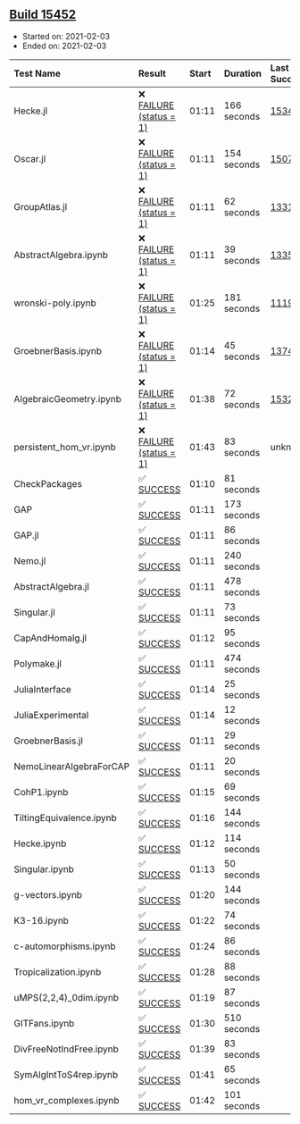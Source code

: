 ## [Build 15452](https://oscarci.mathematik.uni-kl.de/job/oscar/15452/)

* Started on: 2021-02-03
* Ended on: 2021-02-03

| Test Name    | Result | Start | Duration | Last Success | First Failure |
|:-------------|:-------|:------|:---------|:-------------|:--------------|
| Hecke.jl | ❌ [FAILURE (status = 1)](https://oscarci.mathematik.uni-kl.de/job/oscar/15452/artifact/logs/build-15452/Hecke.jl.log) | 01:11 | 166 seconds | [15344](https://oscarci.mathematik.uni-kl.de/job/oscar/15344/) | [15348](https://oscarci.mathematik.uni-kl.de/job/oscar/15348/) |
| Oscar.jl | ❌ [FAILURE (status = 1)](https://oscarci.mathematik.uni-kl.de/job/oscar/15452/artifact/logs/build-15452/Oscar.jl.log) | 01:11 | 154 seconds | [15079](https://oscarci.mathematik.uni-kl.de/job/oscar/15079/) | [15080](https://oscarci.mathematik.uni-kl.de/job/oscar/15080/) |
| GroupAtlas.jl | ❌ [FAILURE (status = 1)](https://oscarci.mathematik.uni-kl.de/job/oscar/15452/artifact/logs/build-15452/GroupAtlas.jl.log) | 01:11 | 62 seconds | [13311](https://oscarci.mathematik.uni-kl.de/job/oscar/13311/) | [13312](https://oscarci.mathematik.uni-kl.de/job/oscar/13312/) |
| AbstractAlgebra.ipynb | ❌ [FAILURE (status = 1)](https://oscarci.mathematik.uni-kl.de/job/oscar/15452/artifact/logs/build-15452/AbstractAlgebra.ipynb.log) | 01:11 | 39 seconds | [13355](https://oscarci.mathematik.uni-kl.de/job/oscar/13355/) | [13356](https://oscarci.mathematik.uni-kl.de/job/oscar/13356/) |
| wronski-poly.ipynb | ❌ [FAILURE (status = 1)](https://oscarci.mathematik.uni-kl.de/job/oscar/15452/artifact/logs/build-15452/wronski-poly.ipynb.log) | 01:25 | 181 seconds | [11192](https://oscarci.mathematik.uni-kl.de/job/oscar/11192/) | [11193](https://oscarci.mathematik.uni-kl.de/job/oscar/11193/) |
| GroebnerBasis.ipynb | ❌ [FAILURE (status = 1)](https://oscarci.mathematik.uni-kl.de/job/oscar/15452/artifact/logs/build-15452/GroebnerBasis.ipynb.log) | 01:14 | 45 seconds | [13748](https://oscarci.mathematik.uni-kl.de/job/oscar/13748/) | [13749](https://oscarci.mathematik.uni-kl.de/job/oscar/13749/) |
| AlgebraicGeometry.ipynb | ❌ [FAILURE (status = 1)](https://oscarci.mathematik.uni-kl.de/job/oscar/15452/artifact/logs/build-15452/AlgebraicGeometry.ipynb.log) | 01:38 | 72 seconds | [15322](https://oscarci.mathematik.uni-kl.de/job/oscar/15322/) | [15323](https://oscarci.mathematik.uni-kl.de/job/oscar/15323/) |
| persistent_hom_vr.ipynb | ❌ [FAILURE (status = 1)](https://oscarci.mathematik.uni-kl.de/job/oscar/15452/artifact/logs/build-15452/persistent_hom_vr.ipynb.log) | 01:43 | 83 seconds | unknown | unknown |
| CheckPackages | ✅ [SUCCESS](https://oscarci.mathematik.uni-kl.de/job/oscar/15452/artifact/logs/build-15452/CheckPackages.log) | 01:10 | 81 seconds |  |  |
| GAP | ✅ [SUCCESS](https://oscarci.mathematik.uni-kl.de/job/oscar/15452/artifact/logs/build-15452/GAP.log) | 01:11 | 173 seconds |  |  |
| GAP.jl | ✅ [SUCCESS](https://oscarci.mathematik.uni-kl.de/job/oscar/15452/artifact/logs/build-15452/GAP.jl.log) | 01:11 | 86 seconds |  |  |
| Nemo.jl | ✅ [SUCCESS](https://oscarci.mathematik.uni-kl.de/job/oscar/15452/artifact/logs/build-15452/Nemo.jl.log) | 01:11 | 240 seconds |  |  |
| AbstractAlgebra.jl | ✅ [SUCCESS](https://oscarci.mathematik.uni-kl.de/job/oscar/15452/artifact/logs/build-15452/AbstractAlgebra.jl.log) | 01:11 | 478 seconds |  |  |
| Singular.jl | ✅ [SUCCESS](https://oscarci.mathematik.uni-kl.de/job/oscar/15452/artifact/logs/build-15452/Singular.jl.log) | 01:11 | 73 seconds |  |  |
| CapAndHomalg.jl | ✅ [SUCCESS](https://oscarci.mathematik.uni-kl.de/job/oscar/15452/artifact/logs/build-15452/CapAndHomalg.jl.log) | 01:12 | 95 seconds |  |  |
| Polymake.jl | ✅ [SUCCESS](https://oscarci.mathematik.uni-kl.de/job/oscar/15452/artifact/logs/build-15452/Polymake.jl.log) | 01:11 | 474 seconds |  |  |
| JuliaInterface | ✅ [SUCCESS](https://oscarci.mathematik.uni-kl.de/job/oscar/15452/artifact/logs/build-15452/JuliaInterface.log) | 01:14 | 25 seconds |  |  |
| JuliaExperimental | ✅ [SUCCESS](https://oscarci.mathematik.uni-kl.de/job/oscar/15452/artifact/logs/build-15452/JuliaExperimental.log) | 01:14 | 12 seconds |  |  |
| GroebnerBasis.jl | ✅ [SUCCESS](https://oscarci.mathematik.uni-kl.de/job/oscar/15452/artifact/logs/build-15452/GroebnerBasis.jl.log) | 01:11 | 29 seconds |  |  |
| NemoLinearAlgebraForCAP | ✅ [SUCCESS](https://oscarci.mathematik.uni-kl.de/job/oscar/15452/artifact/logs/build-15452/NemoLinearAlgebraForCAP.log) | 01:11 | 20 seconds |  |  |
| CohP1.ipynb | ✅ [SUCCESS](https://oscarci.mathematik.uni-kl.de/job/oscar/15452/artifact/logs/build-15452/CohP1.ipynb.log) | 01:15 | 69 seconds |  |  |
| TiltingEquivalence.ipynb | ✅ [SUCCESS](https://oscarci.mathematik.uni-kl.de/job/oscar/15452/artifact/logs/build-15452/TiltingEquivalence.ipynb.log) | 01:16 | 144 seconds |  |  |
| Hecke.ipynb | ✅ [SUCCESS](https://oscarci.mathematik.uni-kl.de/job/oscar/15452/artifact/logs/build-15452/Hecke.ipynb.log) | 01:12 | 114 seconds |  |  |
| Singular.ipynb | ✅ [SUCCESS](https://oscarci.mathematik.uni-kl.de/job/oscar/15452/artifact/logs/build-15452/Singular.ipynb.log) | 01:13 | 50 seconds |  |  |
| g-vectors.ipynb | ✅ [SUCCESS](https://oscarci.mathematik.uni-kl.de/job/oscar/15452/artifact/logs/build-15452/g-vectors.ipynb.log) | 01:20 | 144 seconds |  |  |
| K3-16.ipynb | ✅ [SUCCESS](https://oscarci.mathematik.uni-kl.de/job/oscar/15452/artifact/logs/build-15452/K3-16.ipynb.log) | 01:22 | 74 seconds |  |  |
| c-automorphisms.ipynb | ✅ [SUCCESS](https://oscarci.mathematik.uni-kl.de/job/oscar/15452/artifact/logs/build-15452/c-automorphisms.ipynb.log) | 01:24 | 86 seconds |  |  |
| Tropicalization.ipynb | ✅ [SUCCESS](https://oscarci.mathematik.uni-kl.de/job/oscar/15452/artifact/logs/build-15452/Tropicalization.ipynb.log) | 01:28 | 88 seconds |  |  |
| uMPS(2,2,4)_0dim.ipynb | ✅ [SUCCESS](https://oscarci.mathematik.uni-kl.de/job/oscar/15452/artifact/logs/build-15452/uMPS-2-2-4-_0dim.ipynb.log) | 01:19 | 87 seconds |  |  |
| GITFans.ipynb | ✅ [SUCCESS](https://oscarci.mathematik.uni-kl.de/job/oscar/15452/artifact/logs/build-15452/GITFans.ipynb.log) | 01:30 | 510 seconds |  |  |
| DivFreeNotIndFree.ipynb | ✅ [SUCCESS](https://oscarci.mathematik.uni-kl.de/job/oscar/15452/artifact/logs/build-15452/DivFreeNotIndFree.ipynb.log) | 01:39 | 83 seconds |  |  |
| SymAlgIntToS4rep.ipynb | ✅ [SUCCESS](https://oscarci.mathematik.uni-kl.de/job/oscar/15452/artifact/logs/build-15452/SymAlgIntToS4rep.ipynb.log) | 01:41 | 65 seconds |  |  |
| hom_vr_complexes.ipynb | ✅ [SUCCESS](https://oscarci.mathematik.uni-kl.de/job/oscar/15452/artifact/logs/build-15452/hom_vr_complexes.ipynb.log) | 01:42 | 101 seconds |  |  |
